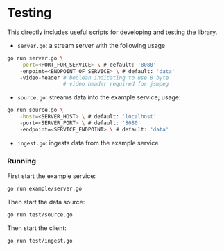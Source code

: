 # Testing

This directly includes useful scripts for developing and testing the library.

- `server.go`: a stream server with the following usage

```sh
go run server.go \
    -port=<PORT_FOR_SERVICE> \ # default: '8080'
    -enpoint=<ENDPOINT_OF_SERVICE> \ # default: 'data'
    -video-header # boolean indicating to use 8 byte 
                  # video header required for jsmpeg
```

- `source.go`: streams data into the example service; usage:

```sh
go run source.go \
    -host=<SERVER_HOST> \ # default: 'localhost'
    -port=<SERVER_PORT> \ # default: '8080'
    -endpoint=<SERVICE_ENDPOINT> \ # default: 'data'
```

- `ingest.go`: ingests data from the example service

### Running

First start the example service:

```sh
go run example/server.go
```

Then start the data source:

```sh
go run test/source.go
```

Then start the client:

```sh
go run test/ingest.go
```

